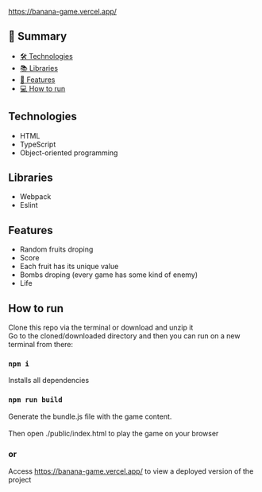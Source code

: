 https://banana-game.vercel.app/

## 📕 Summary

- [🛠️ Technologies ](#technologies)
- [📚 Libraries ](#libraries)
- [📝 Features](#features)
- [💻 How to run](#how-to-run)

## Technologies
- HTML
- TypeScript
- Object-oriented programming

## Libraries
- Webpack
- Eslint

## Features
- Random fruits droping
- Score
- Each fruit has its unique value
- Bombs droping (every game has some kind of enemy)
- Life

## How to run

Clone this repo via the terminal or download and unzip it <br/>
Go to the cloned/downloaded directory and then you can run on a new terminal from there:

### `npm i`
Installs all dependencies

### `npm run build`

Generate the bundle.js file with the game content. <br/>
<br/>
Then open ./public/index.html to play the game on your browser

### or
Access https://banana-game.vercel.app/ to view a deployed version of the project
